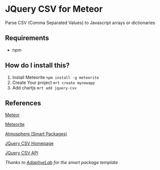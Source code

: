 # JQuery CSV for Meteor

Parse CSV (Comma Separated Values) to Javascript arrays or dictionaries

## Requirements

* npm


## How do I install this?

1. Install Meteorite `npm install -g meteorite`
2. Create Your project `mrt create mynewapp`
3. Add chartjs `mrt add jquery-csv`


## References

[Meteor](http://docs.meteor.com/)

[Meteorite](http://oortcloud.github.com/meteorite/)

[Atmosphere (Smart Packages)](https://atmosphere.meteor.com/wtf/package)

[JQuery CSV Homepage](https://code.google.com/p/jquery-csv/)

[JQuery CSV API](https://code.google.com/p/jquery-csv/wiki/API)

*Thanks to [AdaptiveLab](https://github.com/adaptivelab) for the smart package template*